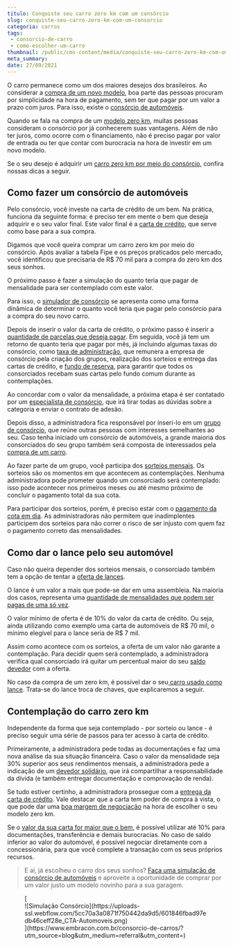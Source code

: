 ```yaml
---
titulo: Conquiste seu carro zero km com um consórcio
slug: conquiste-seu-carro-zero-km-com-um-consorcio
categoria: carros
tags:
 - consorcio-de-carro
 - como-escolher-um-carro
thumbnail: /public/cms-content/media/conquiste-seu-carro-zero-km-com-um-consorcio.jpg
meta_summary: 
date: 27/09/2021
---
```

O carro permanece como um dos maiores desejos dos brasileiros. Ao considerar a [compra de um novo modelo](https://www.embracon.com.br/blog/4-motivos-para-voce-comprar-um-carro-novo), boa parte das pessoas procuram por simplicidade na hora de pagamento, sem ter que pagar por um valor a prazo com juros. Para isso, existe o [consórcio de automóveis](https://www.embracon.com.br/blog/sobre-o-consorcio-de-veiculos-embracon).

Quando se fala na compra de um [modelo zero km](https://www.embracon.com.br/blog/carro-novo-ou-seminovo-saiba-qual-e-mais-vantajoso-no-cenario-atual), muitas pessoas consideram o consórcio por já conhecerem suas vantagens. Além de não ter juros, como ocorre com o financiamento, não é preciso pagar por valor de entrada ou ter que contar com burocracia na hora de investir em um novo modelo.

Se o seu desejo é adquirir um [carro zero km por meio do consórcio](https://www.embracon.com.br/blog/carro-zero-ou-seminovo), confira nossas dicas a seguir.

Como fazer um consórcio de automóveis 
--------------------------------------

Pelo consórcio, você investe na carta de crédito de um bem. Na prática, funciona da seguinte forma: é preciso ter em mente o bem que deseja adquirir e o seu valor final. Este valor final é a [carta de crédito](https://www.embracon.com.br/blog/tudo-o-que-voce-precisa-saber-sobre-a-carta-de-credito-de-consorcios), que serve como base para a sua compra.

Digamos que você queira comprar um carro zero km por meio do consórcio. Após avaliar a tabela Fipe e os preços praticados pelo mercado, você identificou que precisaria de R$ 70 mil para a compra do zero km dos seus sonhos.

O próximo passo é fazer a simulação do quanto teria que pagar de mensalidade para ser contemplado com este valor.

Para isso, o [simulador de consórcio](https://www.embracon.com.br/blog/simulacao-de-consorcio) se apresenta como uma forma dinâmica de determinar o quanto você teria que pagar pelo consórcio para a compra do seu novo carro.

Depois de inserir o valor da carta de crédito, o próximo passo é inserir a [quantidade de parcelas que deseja pagar](https://www.embracon.com.br/blog/como-calcular-as-parcelas-no-consorcio). Em seguida, você já tem um retorno de quanto teria que pagar por mês, já incluindo algumas taxas do consórcio, como [taxa de administração](https://www.embracon.com.br/blog/como-funciona-a-taxa-de-administracao-de-um-consorcio), que remunera a empresa de consórcio pela criação dos grupos, realização dos sorteios e entrega das cartas de crédito, e [fundo de reserva](https://www.embracon.com.br/blog/entenda-como-funciona-a-devolucao-do-fundo-de-reserva), para garantir que todos os consorciados recebam suas cartas pelo fundo comum durante as contemplações.

Ao concordar com o valor da mensalidade, a próxima etapa é ser contatado por um [especialista de consórcio](https://www.embracon.com.br/blog/tudo-o-que-voce-precisa-saber-sobre-a-importancia-de-um-consultor-de-consorcio), que irá tirar todas as dúvidas sobre a categoria e enviar o contrato de adesão.

Depois disso, a administradora fica responsável por inseri-lo em um [grupo de consórcio](https://www.embracon.com.br/conhecaoconsorcio/o-que-e-um-grupo-de-consorcio), que reúne outras pessoas com interesses semelhantes ao seu. Caso tenha iniciado um consórcio de automóveis, a grande maioria dos consorciados do seu grupo também será composta de interessados pela [compra de um carro](https://www.embracon.com.br/blog/pensando-em-comprar-um-carro-saiba-o-que-levar-em-consideracao).

Ao fazer parte de um grupo, você participa dos [sorteios mensais](https://www.embracon.com.br/blog/assembleia-de-consorcio-como-funciona). Os sorteios são os momentos em que acontecem as contemplações. Nenhuma administradora pode prometer quando um consorciado será contemplado: isso pode acontecer nos primeiros meses ou até mesmo próximo de concluir o pagamento total da sua cota.

Para participar dos sorteios, porém, é preciso estar com o [pagamento da cota em dia](https://www.embracon.com.br/blog/11-coisas-que-voce-precisa-saber-sobre-a-parcela-do-consorcio). As administradoras não permitem que inadimplentes participem dos sorteios para não correr o risco de ser injusto com quem faz o pagamento correto das mensalidades.

Como dar o lance pelo seu automóvel 
------------------------------------

Caso não queira depender dos sorteios mensais, o consorciado também tem a opção de tentar a [oferta de lances](https://www.embracon.com.br/blog/como-funcionam-os-tipos-de-lances-no-consorcio).

O lance é um valor a mais que pode-se dar em uma assembleia. Na maioria dos casos, representa uma [quantidade de mensalidades que podem ser pagas de uma só vez](https://www.embracon.com.br/blog/antecipar-um-consorcio-descubra-aqui).

O valor mínimo de oferta é de 10% do valor da carta de crédito. Ou seja, ainda utilizando como exemplo uma carta de automóveis de R$ 70 mil, o mínimo elegível para o lance seria de R$ 7 mil.

Assim como acontece com os sorteios, a oferta de um valor não garante a contemplação. Para decidir quem será contemplado, a administradora verifica qual consorciado irá quitar um percentual maior do seu [saldo devedor](https://www.embracon.com.br/conhecaoconsorcio/o-que-e-saldo-devedor) com a oferta.

No caso da compra de um zero km, é possível dar o seu[ carro usado como lance](https://www.embracon.com.br/blog/e-possivel-utilizar-um-carro-usado-para-dar-um-lance-em-um-consorcio). Trata-se do lance troca de chaves, que explicaremos a seguir.

Contemplação do carro zero km 
------------------------------

Independente da forma que seja contemplado - por sorteio ou lance - é preciso seguir uma série de passos para ter acesso à carta de crédito.

Primeiramente, a administradora pede todas as documentações e faz uma nova análise da sua situação financeira. Caso o valor da mensalidade seja 30% superior aos seus rendimentos mensais, a administradora pede a indicação de um [devedor solidário](https://www.embracon.com.br/blog/o-que-e-o-devedor-solidario-e-como-ele-te-ajuda), que irá compartilhar a responsabilidade da dívida (e também entregar documentação e comprovação de renda).

Se tudo estiver certinho, a administradora prossegue com a [entrega da carta de crédito](https://www.embracon.com.br/blog/consorcios-segredos-que-nao-te-contaram). Vale destacar que a carta tem poder de compra à vista, o que pode dar uma [boa margem de negociação](https://www.embracon.com.br/blog/4-dicas-para-conseguir-uma-boa-negociacao-na-hora-de-adquirir-o-seu-bem) na hora de escolher o seu modelo zero km.

Se o [valor da sua carta for maior que o bem](https://www.embracon.com.br/blog/e-possivel-comprar-um-bem-maior-do-que-minha-carta-de-credito-a-embracon-responde), é possível utilizar até 10% para documentações, transferência e demais burocracias. No caso de saldo inferior ao valor do automóvel, é possível negociar diretamente com a concessionária, para que você complete a transação com os seus próprios recursos.

> E aí, já escolheu o carro dos seus sonhos? [Faça uma simulação de consórcio de automóveis](https://www.embracon.com.br/consorcio-de-carros) e aproveite a oportunidade de comprar por um valor justo um modelo novinho para a sua garagem.

<figure class="w-richtext-figure-type-image w-richtext-align-center">[<div>![Simulação Consórcio](https://uploads-ssl.webflow.com/5cc70a3a0871f750442da9d5/601846fbad97edb46ceff28e_CTA-Automoveis.png)</div>](https://www.embracon.com.br/consorcio-de-carros/?utm_source=blog&utm_medium=referral&utm_content=)</figure>
